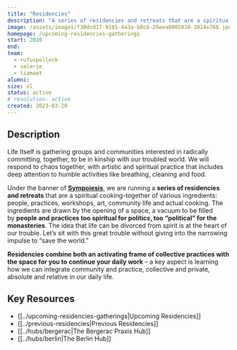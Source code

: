 ```yaml
---
title: "Residencies"
description: "A series of residencies and retreats that are a spiritual cooking-together of various ingredients: people, practices, workshops, art, community life and actual cooking."
image: /assets/images/f30dcd17-9101-4a3a-b8c6-20eea8005010-1024x768.jpeg
homepage: /upcoming-residencies-gatherings
start: 2020
end: 
team:
  - rufuspollock
  - valerie
  - liamaet
alumni:
size: xl
status: active
# resolution: active
created: 2023-03-20
---
```


## Description

Life Itself is gathering groups and communities interested in radically committing, together, to be in kinship with our troubled world. We will respond to chaos together, with artistic and spiritual practice that includes deep attention to humble activities like breathing, cleaning and food. 

Under the banner of **[Sympoiesis](https://lifeitself.org/sympoiesis#sympoiesis-making-together)**, we are running a **series of residencies and retreats** that are a spiritual cooking-together of various ingredients: people, practices, workshops, art, community life and actual cooking. The ingredients are drawn by the opening of a space, a vacuum to be filled by **people and practices too spiritual for politics, too “political” for the monasteries**. The idea that life can be divorced from spirit is at the heart of our trouble. Let’s sit with this great trouble without giving into the narrowing impulse to “save the world.”

**Residencies combine both an activating frame of collective practices with the space for you to continue your daily work** – a key aspect is learning how we can integrate community and practice, collective and private, absolute and relative in our daily life.

## Key Resources

- [[../upcoming-residencies-gatherings|Upcoming Residencies]]
- [[../previous-residencies|Previous Residencies]]
- [[../hubs/bergerac|The Bergerac Praxis Hub]]
- [[../hubs/berlin|The Berlin Hub]]

